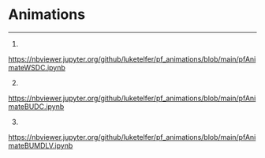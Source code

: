 # Animations
------------

1. 

https://nbviewer.jupyter.org/github/luketelfer/pf_animations/blob/main/pfAnimateWSDC.ipynb

2. 

https://nbviewer.jupyter.org/github/luketelfer/pf_animations/blob/main/pfAnimateBUDC.ipynb

3. 

https://nbviewer.jupyter.org/github/luketelfer/pf_animations/blob/main/pfAnimateBUMDLV.ipynb